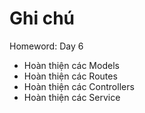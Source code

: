 # Ghi chú

Homeword: Day 6

- Hoàn thiện các Models
- Hoàn thiện các Routes
- Hoàn thiện các Controllers
- Hoàn thiện các Service




